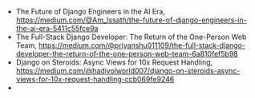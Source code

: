 

- The Future of Django Engineers in the AI Era, https://medium.com/@Am_Issath/the-future-of-django-engineers-in-the-ai-era-5411c55fce9a
- The Full-Stack Django Developer: The Return of the One-Person Web Team, https://medium.com/@priyanshu011109/the-full-stack-django-developer-the-return-of-the-one-person-web-team-6a810fef5b98
- Django on Steroids: Async Views for 10x Request Handling, https://medium.com/@hadiyolworld007/django-on-steroids-async-views-for-10x-request-handling-ccb069fe9246
- 
